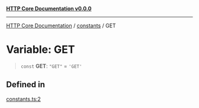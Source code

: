 [**HTTP Core Documentation v0.0.0**](../../README.md)

***

[HTTP Core Documentation](../../modules.md) / [constants](../README.md) / GET

# Variable: GET

> `const` **GET**: `"GET"` = `'GET'`

## Defined in

[constants.ts:2](https://github.com/stonemjs/http-core/blob/24dd4b3f1e59fc19fb65fa5316121fe4b68e4f41/src/constants.ts#L2)
